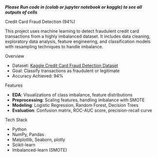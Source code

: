 ***Please Run code in (colab or jupyter notebook or kaggle) to see all outputs of cells***


Credit Card Fraud Detection (94%)

This project uses machine learning to detect fraudulent credit card transactions from a highly imbalanced dataset. It includes data cleaning, exploratory data analysis, feature engineering, and classification models with resampling techniques to handle imbalance.

Overview
- Dataset: [Kaggle Credit Card Fraud Detection Dataset](https://www.kaggle.com/datasets/mlg-ulb/creditcardfraud)
- Goal: Classify transactions as fraudulent or legitimate
- Accuracy Achieved: 94%

Features
- **EDA**: Visualizations of class imbalance, feature distributions
- **Preprocessing**: Scaling features, handling imbalance with SMOTE
- **Modeling**: Logistic Regression, Random Forest, Decision Trees
- **Evaluation**: Confusion matrix, ROC-AUC score, precision-recall curve

Tech Stack
- Python
- NumPy, Pandas
- Matplotlib, Seaborn, plotly
- Scikit-learn
- Imbalanced-learn (SMOTE)
